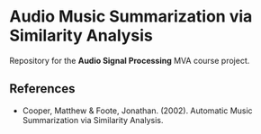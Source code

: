 # Audio Music Summarization via Similarity Analysis

Repository for the **Audio Signal Processing** MVA course project.

## References
* Cooper, Matthew & Foote, Jonathan. (2002). Automatic Music Summarization via Similarity Analysis. 